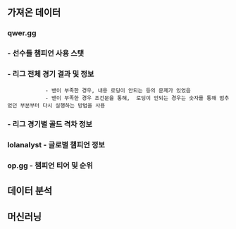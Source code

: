 ## 가져온 데이터
### qwer.gg 
###         - 선수들 챔피언 사용 스탯
###         - 리그 전체 경기 결과 및 정보
                - 밴이 부족한 경우, 내용 로딩이 안되는 등의 문제가 있었음
                - 밴이 부족한 경우 조건문을 통해,  로딩이 안되는 경우는 숫자를 통해 멈추었던 부분부터 다시 실행하는 방법을 사용
###         - 리그 경기별 골드 격차 정보


### lolanalyst -  글로벌 챔피언 정보
### op.gg      -  챔피언 티어 및 순위


## 데이터 분석


## 머신러닝
##
